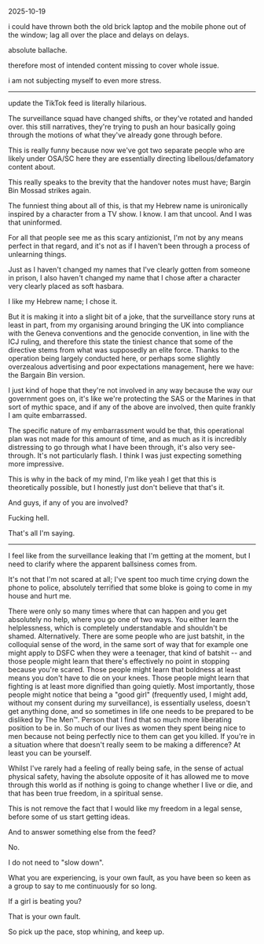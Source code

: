 2025-10-19  

i could have thrown both the old brick laptop and the mobile phone out of the window; lag all over the place and delays on delays.  

absolute ballache.  

therefore most of intended content missing to cover whole issue.  

i am not subjecting myself to even more stress.  

<!--also i thought the "c" was supposed to be in chis; find your leak or pay me what i'm worth.-->
---
update the TikTok feed is literally hilarious.  

The surveillance squad have changed shifts, or they've rotated and handed over. this still narratives, they're trying to push an hour basically going through the motions of what they've already gone through before.  

This is really funny because now we've got two separate people who are likely under OSA/SC here they are essentially directing libellous/defamatory content about.  

This really speaks to the brevity that the handover notes must have; Bargin Bin Mossad strikes again.  

The funniest thing about all of this, is that my Hebrew name is unironically inspired by a character from a TV show. I know. I am that uncool. And I was that uninformed.  

For all that people see me as this scary antizionist, I'm not by any means perfect in that regard, and it's not as if I haven't been through a process of unlearning things.  

Just as I haven't changed my names that I've clearly gotten from someone in prison, I also haven't changed my name that I chose after a character very clearly placed as soft hasbara.  

I like my Hebrew name; I chose it.  

But it is making it into a slight bit of a joke, that the surveillance story runs at least in part, from my organising around bringing the UK into compliance with the Geneva conventions and the genocide convention, in line with the ICJ ruling, and therefore this state the tiniest chance that some of the directive stems from what was supposedly an elite force. Thanks to the operation being largely conducted here, or perhaps some slightly overzealous advertising and poor expectations management, here we have: the Bargain Bin version.  

I just kind of hope that they're not involved in any way because the way our government goes on, it's like we're protecting the SAS or the Marines in that sort of mythic space, and if any of the above are involved, then quite frankly I am quite embarrassed.  

The specific nature of my embarrassment would be that, this operational plan was not made for this amount of time, and as much as it is incredibly distressing to go through what I have been through, it's also very see-through. It's not particularly flash. I think I was just expecting something more impressive.  

This is why in the back of my mind, I'm like yeah I get that this is theoretically possible, but I honestly just don't believe that that's it.  

And guys, if any of you are involved?  

Fucking hell.  

That's all I'm saying.  

---

I feel like from the surveillance leaking that I'm getting at the moment, but I need to clarify where the apparent ballsiness comes from.  

It's not that I'm not scared at all; I've spent too much time crying down the phone to police, absolutely terrified that some bloke is going to come in my house and hurt me.  

There were only so many times where that can happen and you get absolutely no help, where you go one of two ways. You either learn the helplessness, which is completely understandable and shouldn't be shamed. Alternatively. There are some people who are just batshit, in the colloquial sense of the word, in the same sort of way that for example one might apply to DSFC when they were a teenager, that kind of batshit -- and those people might learn that there's effectively no point in stopping because you're scared. Those people might learn that boldness at least means you don't have to die on your knees. Those people might learn that fighting is at least more dignified than going quietly. Most importantly, those people might notice that being a "good girl" (frequently used, I might add, without my consent during my surveillance), is essentially useless, doesn't get anything done, and so sometimes in life one needs to be prepared to be disliked by The Men™️. Person that I find that so much more liberating position to be in. So much of our lives as women they spent being nice to men because not being perfectly nice to them can get you killed. If you're in a situation where that doesn't really seem to be making a difference? At least you can be yourself.  

Whilst I've rarely had a feeling of really being safe, in the sense of actual physical safety, having the absolute opposite of it has allowed me to move through this world as if nothing is going to change whether I live or die, and that has been true freedom, in a spiritual sense.  

This is not remove the fact that I would like my freedom in a legal sense, before some of us start getting ideas.  

And to answer something else from the feed?  

No.  

I do not need to "slow down".  

What you are experiencing, is your own fault, as you have been so keen as a group to say to me continuously for so long.  

If a girl is beating you?  

That is your own fault.  

So pick up the pace, stop whining, and keep up.  
